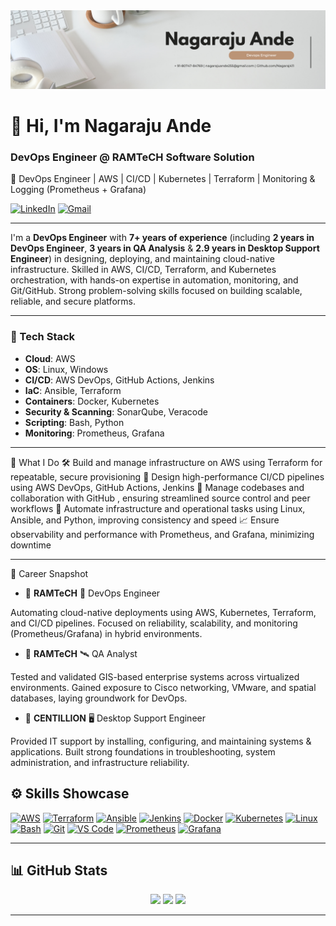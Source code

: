 <div align="center">
  <img src="https://github.com/Nagaraj411/Nagaraj411/blob/main/Linkedin Banner (1).png" alt="GitHub Banner" width="800"/>
</div>

# 👋 Hi, I'm Nagaraju Ande

### DevOps Engineer @ RAMTeCH Software Solution
🚀 DevOps Engineer | AWS | CI/CD | Kubernetes | Terraform | Monitoring & Logging (Prometheus + Grafana) 


[![LinkedIn](https://img.shields.io/badge/LinkedIn-Connect-blue?logo=linkedin&style=flat)](https://www.linkedin.com/in/Nagaraj411/)
[![Gmail](https://img.shields.io/badge/Gmail-nagarajuande255@gmail.com-red?logo=gmail&style=flat)](mailto:nagarajuande255@gmail.com)

---

I'm a **DevOps Engineer** with **7+ years of experience** (including **2 years in DevOps Engineer**, **3 years in QA Analysis** &  **2.9 years in Desktop Support Engineer**) in designing, deploying, and maintaining cloud-native infrastructure. Skilled in AWS, CI/CD, Terraform, and Kubernetes orchestration, with hands-on expertise in automation, monitoring, and Git/GitHub. Strong problem-solving skills focused on building scalable, reliable, and secure platforms.

---

### 🧰 Tech Stack

- **Cloud**: AWS
- **OS**: Linux, Windows
- **CI/CD**: AWS DevOps, GitHub Actions, Jenkins  
- **IaC**: Ansible, Terraform  
- **Containers**: Docker, Kubernetes 
- **Security & Scanning**: SonarQube, Veracode 
- **Scripting**: Bash, Python
- **Monitoring**: Prometheus, Grafana

---

🔧 What I Do
🛠️ Build and manage infrastructure on AWS using Terraform for repeatable, secure provisioning
🚀 Design high-performance CI/CD pipelines using AWS DevOps, GitHub Actions, Jenkins
📃️ Manage codebases and collaboration with GitHub , ensuring streamlined source control and peer workflows
🤖 Automate infrastructure and operational tasks using Linux, Ansible, and Python, improving consistency and speed
📈 Ensure observability and performance with Prometheus, and Grafana, minimizing downtime

---

💼 Career Snapshot

- 🏢 **RAMTeCH** 🚀 DevOps Engineer

Automating cloud-native deployments using AWS, Kubernetes, Terraform, and CI/CD pipelines.
Focused on reliability, scalability, and monitoring (Prometheus/Grafana) in hybrid environments.

- 🏢 **RAMTeCH** 🛰️ QA Analyst

Tested and validated GIS-based enterprise systems across virtualized environments.
Gained exposure to Cisco networking, VMware, and spatial databases, laying groundwork for DevOps.

- 🏢 **CENTILLION** 🖥️ Desktop Support Engineer 

Provided IT support by installing, configuring, and maintaining systems & applications.
Built strong foundations in troubleshooting, system administration, and infrastructure reliability.


## ⚙️ Skills Showcase

<p align="left">
  <a href="https://aws.amazon.com" target="_blank"><img src="https://raw.githubusercontent.com/danielcranney/readme-generator/main/public/icons/skills/aws-colored.svg" width="36" height="36" alt="AWS" /></a>
  <a href="https://www.terraform.io/" target="_blank"><img src="https://cdn.jsdelivr.net/gh/devicons/devicon/icons/terraform/terraform-original.svg" width="40" height="40" alt="Terraform" /></a>
  <a href="https://www.ansible.com/" target="_blank"><img src="https://cdn.jsdelivr.net/gh/devicons/devicon/icons/ansible/ansible-original.svg" width="40" height="40" alt="Ansible" /></a>
  <a href="https://www.jenkins.io/" target="_blank"><img src="https://cdn.jsdelivr.net/gh/devicons/devicon/icons/jenkins/jenkins-original.svg" width="40" height="40" alt="Jenkins" /></a>
  <a href="https://www.docker.com/" target="_blank"><img src="https://cdn.jsdelivr.net/gh/devicons/devicon/icons/docker/docker-original.svg" width="40" height="40" alt="Docker" /></a>
  <a href="https://kubernetes.io/" target="_blank"><img src="https://cdn.jsdelivr.net/gh/devicons/devicon/icons/kubernetes/kubernetes-plain.svg" width="40" height="40" alt="Kubernetes" /></a>
  <a href="https://www.linux.org/" target="_blank"><img src="https://cdn.jsdelivr.net/gh/devicons/devicon/icons/linux/linux-original.svg" width="40" height="40" alt="Linux" /></a>
  <a href="https://www.gnu.org/software/bash/" target="_blank"><img src="https://cdn.jsdelivr.net/gh/devicons/devicon/icons/bash/bash-original.svg" width="40" height="40" alt="Bash" /></a>
  <a href="https://git-scm.com/" target="_blank"><img src="https://raw.githubusercontent.com/danielcranney/readme-generator/main/public/icons/skills/git-colored.svg" width="36" height="36" alt="Git" /></a>
  <a href="https://code.visualstudio.com/" target="_blank"><img src="https://raw.githubusercontent.com/danielcranney/readme-generator/main/public/icons/skills/visualstudiocode.svg" width="36" height="36" alt="VS Code" /></a>
  <a href="https://prometheus.io/" target="_blank"><img src="https://cdn.jsdelivr.net/gh/devicons/devicon/icons/prometheus/prometheus-original.svg" width="40" height="40" alt="Prometheus" /></a>
  <a href="https://grafana.com/" target="_blank"><img src="https://cdn.jsdelivr.net/gh/devicons/devicon/icons/grafana/grafana-original.svg" width="40" height="40" alt="Grafana" /></a>
</p>
</p>

---

## 📊 GitHub Stats

<div align="center">
  <img src="https://github-readme-stats.vercel.app/api?username=Nagaraj411&theme=tokyonight&hide_border=false&include_all_commits=true&count_private=true"/>
  <img src="https://nirzak-streak-stats.vercel.app/?user=Nagaraj411&theme=dark&hide_border=false" />
  <img src="https://github-readme-stats.vercel.app/api/top-langs/?username=Nagaraj411&theme=dark&hide_border=false&layout=compact" />
</div>

---